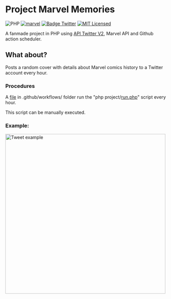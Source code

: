 # Project Marvel Memories

![PHP](https://img.shields.io/badge/PHP-v8.1-828cb7.svg?style=flat-square)
[![marvel](https://img.shields.io/badge/Marvel-828cb7.svg?color=FF2D20)](https://developer.marvel.com/)
[![Badge Twitter](https://img.shields.io/endpoint?url=https%3A%2F%2Ftwbadges.glitch.me%2Fbadges%2Fv2)](https://developer.twitter.com/en/docs/twitter-api)
[![MIT Licensed](https://img.shields.io/badge/license-MIT-brightgreen.svg?style=flat-square)](licence.md)

A fanmade project in PHP using [API Twitter V2](https://github.com/noweh/twitter-api-v2-php), Marvel API and Github action scheduler.

## What about?

Posts a random cover with details about Marvel comics history to a Twitter account every hour.

### Procedures

A [file](.github/workflows/run-schedule.yml) in .github/workflows/ folder run the "php project/[run.php](project/run.php)" script every hour.

This script can be manually executed.


### Example:

<div>
    <a href="https://twitter.com/SteveBOTgers/status/1468969530781175816">
        <img alt="Tweet example" width="500px" src="https://raw.githubusercontent.com/noweh/project-marvel-memories/master/assets/tweet-example.png" />
    </a>
</div>
